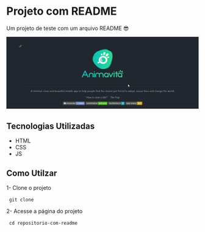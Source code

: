 # Projeto com README
Um projeto de teste com um arquivo README 😎

<img src="./Animação.gif" alt="gid da tela inicial de um projeto qualquer">

## Tecnologias Utilizadas
- HTML
- CSS
- JS

## Como Utilzar

1- Clone o projeto
```
 git clone
``` 

2- Acesse a página do projeto
```
 cd repositorio-com-readme
``` 